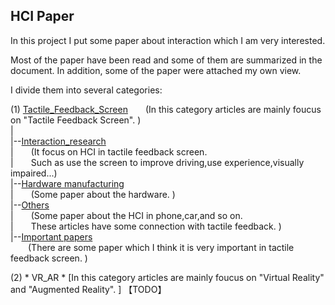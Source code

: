## HCI Paper ##
In this project I put some paper about interaction which I am very interested.

Most of the paper have been read and some of them are summarized in the document. 
In addition, some of the paper were attached my own view.

I divide them into several categories:
    
(1) [Tactile_Feedback_Screen](#)&ensp;&ensp;&ensp;&ensp;(In this category articles are mainly foucus on "Tactile Feedback Screen". )  
    |        
    |--[Interaction_research](#)  
    |&ensp;&ensp;&ensp;&ensp;(It focus on HCI in tactile feedback screen.   
    |&ensp;&ensp;&ensp;&ensp;Such as use the screen to improve driving,use experience,visually impaired...)  
    |--[Hardware manufacturing](#)   
    |&ensp;&ensp;&ensp;&ensp;(Some paper about the hardware. )  
    |--[Others](#)    
    |&ensp;&ensp;&ensp;&ensp;(Some paper about the HCI in phone,car,and so on.   
    |&ensp;&ensp;&ensp;&ensp;These articles have some connection with tactile feedback. )  
    |--[Important papers](#)  
    &ensp;&ensp;&ensp;&ensp;(There are some paper which I think it is very important in tactile feedback screen. )  




(2) * VR_AR * [In this category articles are mainly foucus on "Virtual Reality" and "Augmented Reality". ]
    【TODO】

    
